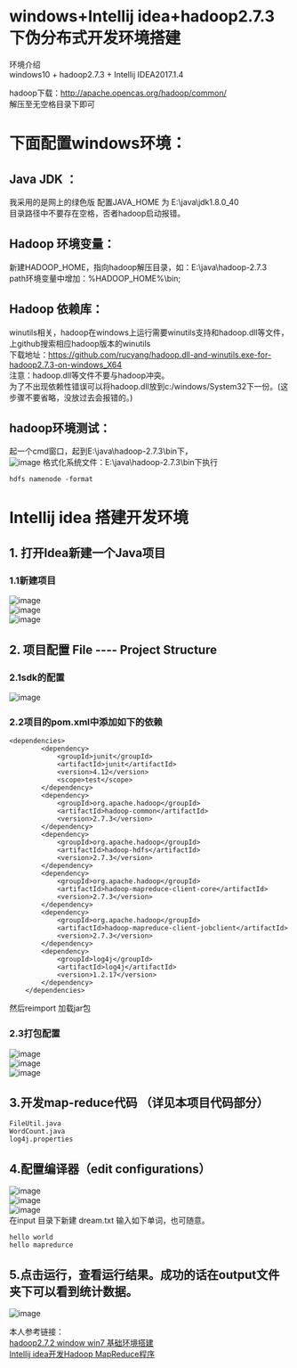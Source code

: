 # windows+Intellij idea+hadoop2.7.3 下伪分布式开发环境搭建   

环境介绍  
windows10 + hadoop2.7.3 + Intellij IDEA2017.1.4  

hadoop下载：http://apache.opencas.org/hadoop/common/  
解压至无空格目录下即可  


# 下面配置windows环境：  

## Java JDK ：    

我采用的是网上的绿色版 配置JAVA_HOME 为 E:\java\jdk1.8.0_40   
目录路径中不要存在空格，否者hadoop启动报错。    

## Hadoop 环境变量：   
新建HADOOP_HOME，指向hadoop解压目录，如：E:\java\hadoop-2.7.3   
path环境变量中增加：%HADOOP_HOME%\bin;  

## Hadoop 依赖库：
winutils相关，hadoop在windows上运行需要winutils支持和hadoop.dll等文件，上github搜索相应hadoop版本的winutils  
下载地址：https://github.com/rucyang/hadoop.dll-and-winutils.exe-for-hadoop2.7.3-on-windows_X64  
注意：hadoop.dll等文件不要与hadoop冲突。   
为了不出现依赖性错误可以将hadoop.dll放到c:/windows/System32下一份。(这步骤不要省略，没放过去会报错的。)  

## hadoop环境测试：  
起一个cmd窗口，起到E:\java\hadoop-2.7.3\bin下，  
![image](images/hadoop_version.png)
格式化系统文件：E:\java\hadoop-2.7.3\bin下执行   
````
hdfs namenode -format  
````
# Intellij idea 搭建开发环境   
## 1. 打开Idea新建一个Java项目   
### 1.1新建项目  
![image](images/01.png)  
![image](images/02.png)  
![image](images/03.png)  
## 2. 项目配置 File ---- Project Structure    
### 2.1sdk的配置  
![image](images/04.png)  
### 2.2项目的pom.xml中添加如下的依赖    
````
<dependencies>
        <dependency>
            <groupId>junit</groupId>
            <artifactId>junit</artifactId>
            <version>4.12</version>
            <scope>test</scope>
        </dependency>
        <dependency>
            <groupId>org.apache.hadoop</groupId>
            <artifactId>hadoop-common</artifactId>
            <version>2.7.3</version>
        </dependency>
        <dependency>
            <groupId>org.apache.hadoop</groupId>
            <artifactId>hadoop-hdfs</artifactId>
            <version>2.7.3</version>
        </dependency>
        <dependency>
            <groupId>org.apache.hadoop</groupId>
            <artifactId>hadoop-mapreduce-client-core</artifactId>
            <version>2.7.3</version>
        </dependency>
        <dependency>
            <groupId>org.apache.hadoop</groupId>
            <artifactId>hadoop-mapreduce-client-jobclient</artifactId>
            <version>2.7.3</version>
        </dependency>
        <dependency>
            <groupId>log4j</groupId>
            <artifactId>log4j</artifactId>
            <version>1.2.17</version>
        </dependency>
    </dependencies>
````
然后reimport 加载jar包   
 
### 2.3打包配置    
![image](images/05.png)  
![image](images/06.png)  
![image](images/07.png)  

## 3.开发map-reduce代码 （详见本项目代码部分）  
````
FileUtil.java
WordCount.java
log4j.properties
````
## 4.配置编译器（edit configurations）    
![image](images/08.png)  
![image](images/09.png)  
![image](images/10.png)  
在input 目录下新建 dream.txt 输入如下单词，也可随意。    
````
hello world 
hello mapredurce
````

## 5.点击运行，查看运行结果。成功的话在output文件夹下可以看到统计数据。    
![image](images/11.png) 
 
 
本人参考链接：    
[hadoop2.7.2 window win7 基础环境搭建](http://blog.csdn.net/fly_leopard/article/details/51250443)  
[Intellij idea开发Hadoop MapReduce程序](http://blog.csdn.net/fenghuibian/article/details/52918576)  




​           
​           

